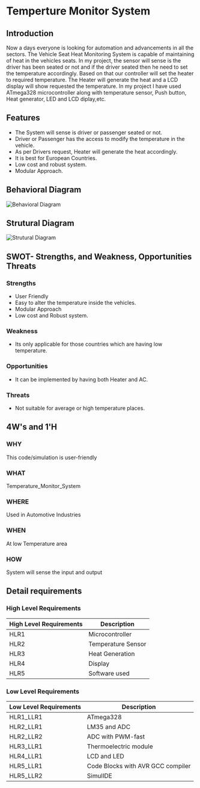 # Temperture Monitor System

## Introduction
Now a days everyone is looking for automation and advancements in all the sectors. The Vehicle Seat Heat Monitoring System is capable of maintaining of heat in the vehicles seats.
In my project, the sensor will sense is the driver has been seated or not and if the driver seated then he need to set the temperature accordingly. Based on that our controller will set the heater to required temperature. The Heater will generate the heat and a LCD display will show requested the temperature. In my project I have used ATmega328 microcontroller along with temperature sensor, Push button, Heat generator, LED and LCD diplay,etc.

## Features
-  The System will sense is driver or passenger seated or not.
-  Driver or Passenger has the access to modify the temperature in the vehicle.
-  As per Drivers request, Heater will generate the heat accordingly.
-  It is best for European Countries.
-  Low cost and robust system.
-  Modular Approach.

## Behavioral Diagram

![Behavioral Diagram](https://user-images.githubusercontent.com/102732132/164073054-80343050-209c-45ad-a906-1ac1463777c9.png)

## Strutural Diagram

![Strutural Diagram](https://user-images.githubusercontent.com/102732132/164073167-42b2cbcd-fb3a-4e99-823d-4bad00535dcb.png)

## SWOT- Strengths, and Weakness, Opportunities Threats
### Strengths
-  User Friendly
-  Easy to alter the temperature inside the vehicles.
-  Modular Approach
-  Low cost and Robust system.

### Weakness
-  Its only applicable for those countries which are having low temperature.
### Opportunities
-  It can be implemented by having both Heater and AC.
### Threats
-  Not suitable for average or high temperature places.

## 4W's and 1'H
### **WHY** 
This code/simulation is user-friendly
### **WHAT** 
Temperature_Monitor_System
### **WHERE** 
Used in Automotive Industries
### **WHEN** 
At low Temperature area
### **HOW** 
System will sense the input and output

## Detail requirements
### High Level Requirements
| High Level Requirements      | Description |
| ----------- | ----------- |
| HLR1      | Microcontroller   |
| HLR2   | Temperature Sensor|
| HLR3   | Heat Generation|
| HLR4   | Display|
| HLR5   | Software used|

### Low Level Requirements
| Low Level Requirements      | Description |
| ----------- | ----------- |
| HLR1_LLR1      | ATmega328     |
| HLR2_LLR1   | LM35 and ADC|
| HLR2_LLR2   | ADC with PWM-fast|
| HLR3_LLR1   | Thermoelectric module|
| HLR4_LLR1   |LCD and LED|
| HLR5_LLR1   | Code Blocks with AVR GCC compiler |
| HLR5_LLR2   | SimulIDE |
